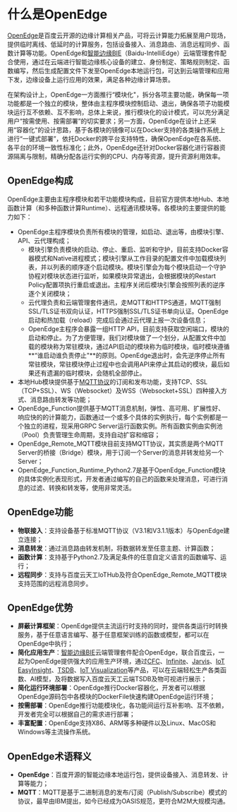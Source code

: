 # 什么是OpenEdge

[OpenEdge](https://openedge.tech)是百度云开源的边缘计算相关产品，可将云计算能力拓展至用户现场，提供临时离线、低延时的计算服务，包括设备接入、消息路由、消息远程同步、函数计算等功能。OpenEdge和[智能边缘BIE](https://cloud.baidu.com/product/bie.html)（Baidu-IntelliEdge）云端管理套件配合使用，通过在云端进行智能边缘核心设备的建立、身份制定、策略规则制定、函数编写，然后生成配置文件下发至OpenEdge本地运行包，可达到云端管理和应用下发，边缘设备上运行应用的效果，满足各种边缘计算场景。

在架构设计上，OpenEdge一方面推行“模块化"，拆分各项主要功能，确保每一项功能都是一个独立的模块，整体由主程序模块控制启动、退出，确保各项子功能模块运行互不依赖、互不影响，总体上来说，推行模块化的设计模式，可以充分满足用户“按需使用、按需部署”的切实要求；另一方面，OpenEdge在设计上还采用“容器化"的设计思路，基于各模块的镜像可以在Docker支持的各类操作系统上进行“一键式部署”，依托Docker的跨平台支持特性，确保OpenEdge在各系统、各平台的环境一致性标准化；此外，OpenEdge还针对Docker容器化进行容器资源隔离与限制，精确分配各运行实例的CPU、内存等资源，提升资源利用效率。

## OpenEdge构成

OpenEdge主要由主程序模块和若干功能模块构成，目前官方提供本地Hub、本地函数计算（和多种函数计算Runtime）、远程通讯模块等。各模块的主要提供的能力如下：

- OpenEdge主程序模块负责所有模块的管理，如启动、退出等，由模块引擎、API、云代理构成；
	- 模块引擎负责模块的启动、停止、重启、监听和守护，目前支持Docker容器模式和Native进程模式；模块引擎从工作目录的配置文件中加载模块列表，并以列表的顺序逐个启动模块。模块引擎会为每个模块启动一个守护协程对模块状态进行监听，如果模块异常退出，会根据模块的Restart Policy配置项执行重启或退出。主程序关闭后模块引擎会按照列表的逆序逐个关闭模块；
	- 云代理负责和云端管理套件通讯，走MQTT和HTTPS通道，MQTT强制SSL/TLS证书双向认证，HTTPS强制SSL/TLS证书单向认证。OpenEdge启动和热加载（reload）完成后会通过云代理上报一次设备信息；
	- OpenEdge主程序会暴露一组HTTP API，目前支持获取空闲端口，模块的启动和停止。为了方便管理，我们对模块做了一个划分，从配置文件中加载的模块称为常驻模块，通过API启动的模块称为临时模块，临时模块遵循**“谁启动谁负责停止"**的原则。OpenEdge退出时，会先逆序停止所有常驻模块，常驻模块停止过程中也会调用API来停止其启动的模块，最后如果还有遗漏的临时模块，会随机全部停止。
- 本地Hub模块提供基于[MQTT协议](http://docs.oasis-open.org/mqtt/mqtt/v3.1.1/os/mqtt-v3.1.1-os.html)的订阅和发布功能，支持TCP、SSL（TCP+SSL）、WS（Websocket）及WSS（Websocket+SSL）四种接入方式、消息路由转发等功能；
- OpenEdge_Function提供基于MQTT消息机制，弹性、高可用、扩展性好、响应快的的计算能力，函数通过一个或多个具体的实例执行，每个实例都是一个独立的进程，现采用GRPC Server运行函数实例。所有函数实例由实例池（Pool）负责管理生命周期，支持自动扩容和缩容；
- OpenEdge_Remote_MQTT模块目前支持MQTT协议，其实质是两个MQTT Server的桥接（Bridge）模块，用于订阅一个Server的消息并转发给另一个Server；
- OpenEdge_Function_Runtime_Python2.7是基于OpenEdge_Function模块的具体实例化表现形式，开发者通过编写的自己的函数来处理消息，可进行消息的过滤、转换和转发等，使用非常灵活。

## OpenEdge功能

 - **物联接入**：支持设备基于标准MQTT协议（V3.1和V3.1.1版本）与OpenEdge建立连接；
 - **消息转发**：通过消息路由转发机制，将数据转发至任意主题、计算函数；
 - **函数计算**：支持基于Python2.7及满足条件的任意自定义语言的函数编写、运行；
 - **远程同步**：支持与百度云天工IoTHub及符合OpenEdge_Remote_MQTT模块支持范围的远程消息同步。

## OpenEdge优势

 - **屏蔽计算框架**：OpenEdge提供主流运行时支持的同时，提供各类运行时转换服务，基于任意语言编写、基于任意框架训练的函数或模型，都可以在OpenEdge中执行；
 - **简化应用生产**：[智能边缘BIE](https://cloud.baidu.com/product/bie.html)云端管理套件配合OpenEdge，联合百度云，一起为OpenEdge提供强大的应用生产环境，通过[CFC](https://cloud.baidu.com/product/cfc.html)、[Infinite](https://cloud.baidu.com/product/infinite.html)、[Jarvis](http://di.baidu.com/product/jarvis)、[IoT EasyInsight](https://cloud.baidu.com/product/ist.html)、[TSDB](https://cloud.baidu.com/product/tsdb.html)、[IoT Visualization](https://cloud.baidu.com/product/iotviz.html)等产品，可以在云端轻松生产各类函数、AI模型，及将数据写入百度云天工云端TSDB及物可视进行展示；
 - **简化运行环境部署**：OpenEdge推行Docker容器化，开发者可以根据OpenEdge源码包中各模块的DockerFile快速构建OpenEdge运行环境；
 -  **按需部署**：OpenEdge推行功能模块化，各功能间运行互补影响、互不依赖，开发者完全可以根据自己的需求进行部署；
 - **丰富配置**：OpenEdge支持X86、ARM等多种硬件以及Linux、MacOS和Windows等主流操作系统。

## OpenEdge术语释义

- **OpenEdge**：百度开源的智能边缘本地运行包，提供设备接入、消息转发、计算等能力；
- **MQTT**：MQTT是基于二进制消息的发布/订阅（Publish/Subscribe）模式的协议，最早由IBM提出，如今已经成为OASIS规范，更符合M2M大规模沟通。
